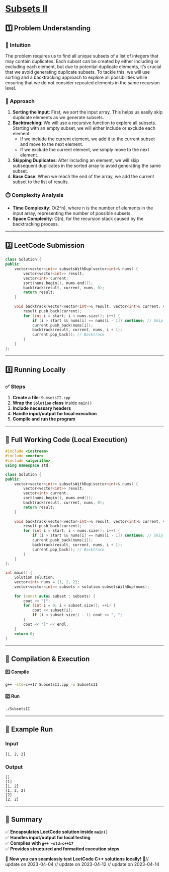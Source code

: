 # **[Subsets II](https://leetcode.com/problems/subsets-ii/description/)**  

## **1️⃣ Problem Understanding**  
### **📌 Intuition**  
The problem requires us to find all unique subsets of a list of integers that may contain duplicates. Each subset can be created by either including or excluding each element, but due to potential duplicate elements, it’s crucial that we avoid generating duplicate subsets. To tackle this, we will use sorting and a backtracking approach to explore all possibilities while ensuring that we do not consider repeated elements in the same recursion level.

### **🚀 Approach**  
1. **Sorting the Input**: First, we sort the input array. This helps us easily skip duplicate elements as we generate subsets.
2. **Backtracking**: We will use a recursive function to explore all subsets. Starting with an empty subset, we will either include or exclude each element:
   - If we include the current element, we add it to the current subset and move to the next element.
   - If we exclude the current element, we simply move to the next element.
3. **Skipping Duplicates**: After including an element, we will skip subsequent duplicates in the sorted array to avoid generating the same subset.
4. **Base Case**: When we reach the end of the array, we add the current subset to the list of results.

### **⏱️ Complexity Analysis**  
- **Time Complexity**: O(2^n), where n is the number of elements in the input array, representing the number of possible subsets.
- **Space Complexity**: O(n), for the recursion stack caused by the backtracking process.

---  

## **2️⃣ LeetCode Submission**  
```cpp
class Solution {
public:
    vector<vector<int>> subsetsWithDup(vector<int>& nums) {
        vector<vector<int>> result;
        vector<int> current;
        sort(nums.begin(), nums.end());
        backtrack(result, current, nums, 0);
        return result;
    }
    
    void backtrack(vector<vector<int>>& result, vector<int>& current, vector<int>& nums, int start) {
        result.push_back(current);
        for (int i = start; i < nums.size(); i++) {
            if (i > start && nums[i] == nums[i - 1]) continue; // Skip duplicates
            current.push_back(nums[i]);
            backtrack(result, current, nums, i + 1);
            current.pop_back(); // Backtrack
        }
    }
};  
```  

---  

## **3️⃣ Running Locally**  
### **✅ Steps**  
1. **Create a file**: `SubsetsII.cpp`  
2. **Wrap the `Solution` class** inside `main()`  
3. **Include necessary headers**  
4. **Handle input/output for local execution**  
5. **Compile and run the program**  

---  

## **📝 Full Working Code (Local Execution)**  
```cpp
#include <iostream>
#include <vector>
#include <algorithm>
using namespace std;

class Solution {
public:
    vector<vector<int>> subsetsWithDup(vector<int>& nums) {
        vector<vector<int>> result;
        vector<int> current;
        sort(nums.begin(), nums.end());
        backtrack(result, current, nums, 0);
        return result;
    }
    
    void backtrack(vector<vector<int>>& result, vector<int>& current, vector<int>& nums, int start) {
        result.push_back(current);
        for (int i = start; i < nums.size(); i++) {
            if (i > start && nums[i] == nums[i - 1]) continue; // Skip duplicates
            current.push_back(nums[i]);
            backtrack(result, current, nums, i + 1);
            current.pop_back(); // Backtrack
        }
    }
};

int main() {
    Solution solution;
    vector<int> nums = {1, 2, 2};
    vector<vector<int>> subsets = solution.subsetsWithDup(nums);
    
    for (const auto& subset : subsets) {
        cout << "[";
        for (int i = 0; i < subset.size(); ++i) {
            cout << subset[i];
            if (i < subset.size() - 1) cout << ", ";
        }
        cout << "]" << endl;
    }
    return 0;
}  
```  

---  

## **🔧 Compilation & Execution**  
#### **1️⃣ Compile**  
```bash
g++ -std=c++17 SubsetsII.cpp -o SubsetsII
```  

#### **2️⃣ Run**  
```bash
./SubsetsII
```  

---  

## **🎯 Example Run**  
### **Input**  
```
[1, 2, 2]
```  
### **Output**  
```
[]
[1]
[1, 2]
[1, 2, 2]
[2]
[2, 2]
```  

---  

## **📌 Summary**  
✅ **Encapsulates LeetCode solution inside `main()`**  
✅ **Handles input/output for local testing**  
✅ **Compiles with `g++ -std=c++17`**  
✅ **Provides structured and formatted execution steps**  

🚀 **Now you can seamlessly test LeetCode C++ solutions locally!** 🚀// update on 2023-04-04
// update on 2023-04-12
// update on 2023-04-14
